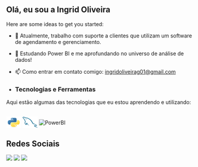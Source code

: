 ## Olá, eu sou a Ingrid Oliveira

Here are some ideas to get you started:

- 🔭 Atualmente, trabalho com suporte a clientes que utilizam um software de agendamento e gerenciamento.
- 🌱 Estudando Power BI e me aprofundando no universo de análise de dados!
- 📫 Como entrar em contato comigo: ingridoliveirag01@gmail.com

- ### Tecnologias e Ferramentas

Aqui estão algumas das tecnologias que eu estou aprendendo e utilizando:

<div style="display: inline_block"><br>
  <img align="center" alt="Rafa-Python" height="30" width="40" src="https://raw.githubusercontent.com/devicons/devicon/master/icons/python/python-original.svg">
  <img align="center" alt="Ingrid-MySQL" height="30" width="40" src="https://raw.githubusercontent.com/devicons/devicon/master/icons/mysql/mysql-original.svg">
   <img align="center" alt="PowerBI" height="30" width="40" src="https://cdn.jsdelivr.net/npm/simple-icons@v3/icons/powerbi.svg">
</div>

## Redes Sociais


<div> 
  <a href="https://instagram.com/ingridd___" target="_blank"><img src="https://img.shields.io/badge/-Instagram-%23E4405F?style=for-the-badge&logo=instagram&logoColor=white" target="_blank"></a>
  <a href = "mailto:ingridoliveirag01@gmail.com"><img src="https://img.shields.io/badge/-Gmail-%23333?style=for-the-badge&logo=gmail&logoColor=white" target="_blank"></a>
  <a href="https://www.linkedin.com/in/ingrid-oliveira-62a56632b" target="_blank"><img src="https://img.shields.io/badge/-LinkedIn-%230077B5?style=for-the-badge&logo=linkedin&logoColor=white" target="_blank"></a> 
  
</div>

